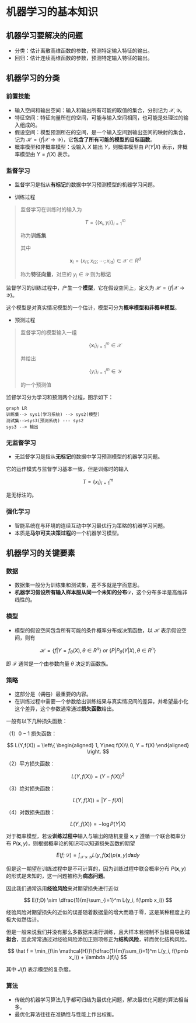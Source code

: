 # 机器学习的基本知识

## 机器学习要解决的问题

* 分类：估计离散高维函数的参数，预测特定输入特征的输出。
* 回归：估计连续高维函数的参数，预测特定输入特征的输出。

## 机器学习的分类

### 前置技能

* 输入空间和输出空间：输入和输出所有可能的取值的集合，分别记为 $\mathcal{X},\mathcal{Y}$。
* 特征空间：特征向量所在的空间，可能与输入空间相同，也可能是处理过的输入组成的。
* 假设空间：模型预测所在的空间，是一个输入空间到输出空间的映射的集合，记为 $\mathcal{H} = \{f|\mathcal{X}\rightarrow\mathcal{Y}\}$，它**包含了所有可能的模型的目标函数**。
* 概率模型和非概率模型：设输入 $X$ 输出 $Y$，则概率模型由 $P(Y|X)$ 表示，非概率模型由 $Y=f(X)$ 表示。

### 监督学习

* 监督学习是指从**有标记**的数据中学习预测模型的机器学习问题。

* 训练过程
>监督学习在训练时的输入为
>
>$$
T=\{(\pmb x_i, y_i)\}^m_{i=1}
$$
>
>称为**训练集**
>
>其中
>
>$$
\pmb x_i = (x_{i1}; x_{i2};\cdots;x_{id})\in \mathcal{X} \subset R^d
$$
>
>称为**特征向量**，对应的 $y_i\in \mathcal{Y}$ 则为**标记**

监督学习的训练过程中，产生一个**模型**，它在假设空间上，定义为 $\mathcal{H} = \{f|\mathcal{X}\rightarrow\mathcal{Y}\}$。

这个模型是对真实情况模型的一个估计，模型可分为**概率模型和非概率模型**。

* 预测过程
>监督学习的模型输入一组
>
>$$
\{\pmb x_i\}_{i=1}^m\in \mathcal{X}
$$
>
>并给出
>
>$$
\{y_i\}_{i=1}^m\in \mathcal{Y}
$$
>
>的一个预测值

监督学习分为学习和预测两个过程，图示如下：

``` mermaid
graph LR
训练集--> sys1(学习系统) --> sys2(模型)
测试集-->sys3(预测系统) --- sys2
sys3 --> 输出
```

### 无监督学习

* 无监督学习是指从**无标记**的数据中学习预测模型的机器学习问题。

它的运作模式与监督学习基本一致，但是训练时的输入

$$
T =\{x_i\}_{i=1}^m
$$

是无标注的。

### 强化学习

* 智能系统在与环境的连续互动中学习最优行为策略的机器学习问题。
* 本质是**马尔可夫决策过程**的一个机器学习模型。

## 机器学习的关键要素

### 数据

* 数据集一般分为训练集和测试集，差不多就是字面意思。
* **机器学习假设所有输入样本服从同一个未知的分布**$\mathcal{D}$，这个分布多半是高维非线性的。

### 模型

* 模型的假设空间包含所有可能的条件概率分布或决策函数，以 $\mathcal{H}$ 表示假设空间，则有

$$
\mathcal{H} = \{f|Y = f_\theta(X),\theta\in R^n\}\ or\ \{P|P_\theta(Y|X),\theta\in R^n\}
$$

即 $\mathcal{F}$ 通常是一个由参数向量 $\theta$ 决定的函数族。

### 策略

* 这部分是（~~调包~~）最重要的内容。
* 在训练过程中需要一个参数给出训练结果与真实情况间的差异，并希望最小化这个差异，这个参数通常通过**损失函数**给出。

一般有以下几种损失函数：

（1）$0-1$ 损失函数：

$$
L(Y,f(X)) = \left\{
\begin{aligned}
    1, Y\neq f(X)\\
    0, Y = f(X)
\end{aligned}
\right.
$$

（2）平方损失函数：

$$
L(Y, f(X)) = (Y - f(X))^2
$$

（3）绝对损失函数：

$$
L(Y, f(X)) = |Y - f(X)|
$$

（4）对数损失函数：

$$
L(Y, f(X)) = -\log P(Y|X)
$$

对于概率模型，若设**训练过程中**输入与输出的随机变量 $\pmb x,y$ 遵循一个联合概率分布 $P(\pmb x, y)$，则根据概率论的知识可以知道损失函数的期望

$$
E(f;\mathcal D)=\int_{\mathcal{X} \times\mathcal{Y}}L(y,f(\pmb x))p(\pmb x, y)d\pmb xdy
$$

但是这一期望在训练过程中是不可计算的，因为训练过程中联合概率分布 $P(\pmb x, y)$ 的形式是未知的，这一问题被称为**病态问题**。

因此我们通常选用**经验风险**来对期望损失进行近似

$$
E(f;D) \sim \dfrac{1}{m}\sum_{i=1}^m L(y_i, f(\pmb x_i))
$$

经验风险对期望损失的近似的误差随着数据量的增大而趋于零，这是某种程度上的极大似然估计。

但是一般来说我们并没有那么多数据来进行训练，且大样本若控制不当极易导致**过拟合**，因此常常通过对经验风险添加正则项修正为**结构风险**，转而优化结构风险。

$$
\hat f = \min_{f\in \mathcal{H}}\{\dfrac{1}{m}\sum_{i=1}^m L(y_i, f(\pmb x_i)) + \lambda J(f)\}
$$

其中 $J(f)$ 表示模型的复杂度。

### 算法

* 传统的机器学习算法几乎都可归结为最优化问题，解决最优化问题的算法相当多。
* 最优化算法往往在准确性与性能上作出权衡。